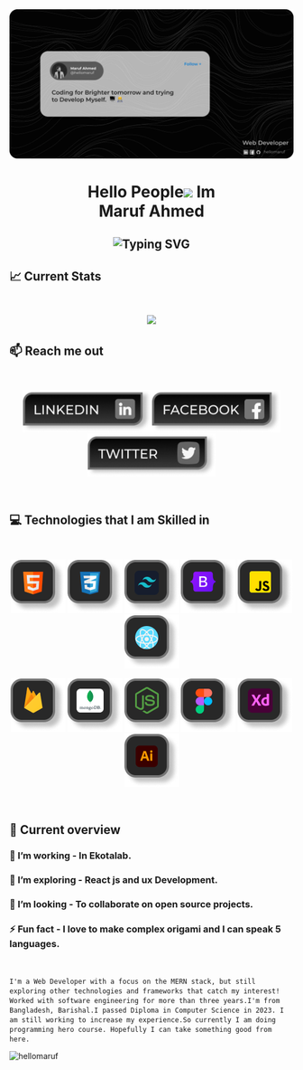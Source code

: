 
<img src="images/git-covver.png" />
</a>

<h1 align="center">Hello People<img src="https://raw.githubusercontent.com/Tarikul-Islam-Anik/Animated-Fluent-Emojis/master/Emojis/Hand%20gestures/Waving%20Hand.png" width="29px"> Im <br> Maruf Ahmed</h1>

<h2 align="center"><img src="https://readme-typing-svg.demolab.com?font=Fira+Code&weight=600&pause=1000&center=true&vCenter=true&lines=Front-End Web Developer;UX Designer/Developer;" alt="Typing SVG" /></h2>


## 📈 Current Stats

<br />
<p align="center">
  <img width="60%" src="https://github-readme-streak-stats.herokuapp.com?user=hellomaruf&theme=react&hide_border=true&background=0D1117&stroke=FF597B&fire=FF597B&sideLabels=C4FB6D&currStreakNum=C4FB6D&ring=FF1E56&currStreakLabel=FF1E56&sideNums=C4FB6D" />
</p>

## :mailbox: Reach me out

<br />

[<p align="center"><img height="75" src="images/linkedin3.png">](https://www.linkedin.com/in/hellomaruf/)[<img height="75" src="images/facebook3.png">](https://www.facebook.com/profile.php?id=61550557650416)[<img height="75" src="images/twitter3.png"> </p>]()

<br />

## :computer: Technologies that I am Skilled in

<br>
<p align="center">
<img src="images/html-git.png"/>
<img src="images/css-git.png"/>
<img src="images/tailwind-git.png"/>
<img src="images/bootstrap-git.png"/>
<img src="images/js-git.png"/>
<img src="images/react-git.png"/>

</p>
<p align="center">
<img src="images/firebase-git.png"/>
<img src="images/mongo-git.png"/>
<img src="images/express-git.png"/>
<img src="images/figma-git.png"/>
<img src="images/xd-git.png"/>
<img src="images/illis-git.png"/>

</p>
<p align="center">

</p><br/>

## :eyes: Current overview



### 🔭 I’m working - In Ekotalab. 
### 🌱 I’m exploring - React js and ux Development. 
### 👯 I’m looking - To collaborate on open source projects.  
### ⚡ Fun fact - I love to make complex origami and I can speak 5 languages.


<br />

`
I'm a Web Developer with a focus on the MERN stack, but still exploring other technologies and frameworks that catch my interest! Worked with software engineering for more than three years.I'm from Bangladesh, Barishal.I passed Diploma in Computer Science in 2023. I am still working to increase my experience.So currently I am doing programming hero course. Hopefully I can take something good from here.
`
<p align="left"> <img src="https://komarev.com/ghpvc/?username=hellomaruf&label=Profile%20views&color=0e75b6&style=flat" alt="hellomaruf" /> </p>
